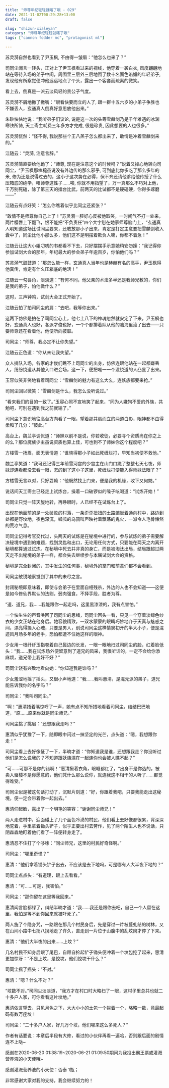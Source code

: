 ```yaml
---
title: "师尊年纪轻轻就瞎了眼 - 029"
date: 2021-11-02T00:29:28+13:00
draft: false

slug: "shizun-xialeyan"
category: "师尊年纪轻轻就瞎了眼"
tags: ["cannon fodder mc", "protagonist ml"]

---
```


苏灵漪自然也看到了尹玉枫, 不由得一皱眉：“他怎么也来了？”

司同尘闻言一转头，正对上了尹玉枫看过来的视线，他穿着一袭白衣, 风度翩翩地站在等待入场的弟子中间，周围里三层外三层地围了数十名面色谄媚的年轻弟子, 发现他有所察觉便冲他远远地点了个头，露出一个客套而疏离的微笑。

看上去，倒真是一派云淡风轻的贵公子气度。

苏灵漪不屑地撇了撇嘴：“眼看快要而立的人了, 跟一群十五六岁的小弟子争胜也不嫌丢人，玄通真人倒真好意思放他出来。”

朱砂怯怯地说：“我听弟子们议论, 说是这一次的头筹雪麟剑乃是千年难遇的冰渊寒铁所铸, 天工斋主耗费三年多方才完成, 很是珍贵, 因此想要的人也很多。”

苏灵漪恍然：“怪不得, 我说那些个王八羔子怎么都出来了，敢情是冲着雪麟剑来的。”

江随云：“灵漪, 注意言辞。”

苏灵漪简直要给他跪了：“师尊, 现在是注意这个的时候吗？”说着又操心地转向司同尘，“尹玉枫那棒槌虽说没有外边传的那么邪乎, 可到底比你多吃了那么多年的米, 修为还是说得过去的，这小子这次势在必得，保不齐还请他爹给他传授了什么压箱底的绝学，咱师尊这性子……唉, 你就不用指望了，万一真那么不巧对上他，千万别死磕，除了第三天的擂台比武，前两天的比试都不是硬碰硬，你得多琢磨——”

江随云有点好笑：“怎么你瞧着似乎比同尘还紧张？”

“敢情不是师尊你自己上了！”苏灵漪一腔好心反被他取笑，一时间气不打一处来，两片樱唇上下翻飞，恨不能把“不负责任”四个大字怼在她家师尊脑门上，“玄通真人明知道这场比试同尘要来，还敢放那小子出来，肯定是打定主意要把雪麟剑收入囊中了，同尘比他小那么多，他们这不是明摆着欺负人嘛，你都不着急！”

江随云让这大小姐叨叨的书都看不下去，只好摆摆手示意她稍安勿躁：“我记得你参加试剑大会的那年，年纪最大的参会弟子年逾百岁，你怕他们吗？”

苏灵漪气鼓鼓道：“那怎么能一样，玄通真人当年也是赫赫有名的高手，尹玉枫得他真传，肯定有什么压箱底的绝活！”

江随云一勾唇角，淡淡道：“有何不同，他父亲的术法多半还是我师兄教的，你们是我的弟子，怕他做什么？”

这时，三声钟鸣，试剑大会正式开始了。

江随云拍了拍司同尘的肩：“去吧，我等你出来。”

这两下仿佛是拍在了司同尘心上，他七上八下的神魂忽然就安定了下来，尹玉枫也好，玄通真人也好，各派才俊也好，一个个都排着队从他的脑海里滚了出去——只要师尊还在看着他，他便所向披靡。

司同尘：“师尊，我必定不让你失望。”

江随云正色道：“你从未让我失望。”

众人排队入场，各家的才俊们瞧不上司同尘的出身，仿佛连跟他站在一起都嫌丢人，纷纷绕道从其他入口进会场，这一下，便把唯一一个没绕道的人凸显了出来。

玉容似笑非笑地看着司同尘：“雪麟剑的魅力有这么大么，连妖族都要来抢。”

司同尘回以微笑：“雪麟剑是什么，我怎么没听说过。”

“看来我们的目的一致了。”玉容心照不宣地笑了起来，“同为人嫌狗不爱的外族，共勉吧，可别在遇到我之前就输了。”

司同尘下意识地往高台方向看了一眼，望着那并肩而立的两道白影，眼神都不由得柔和了几分：“彼此。”

高台上，魏兰亭调侃道：“师妹以前不是说，你若收徒，必要寻个资质尚在你之上的么？那位魔族少主虽说资质也算上佳，可也到不了师妹你这个程度吧？”

方楼雪一扬眉，面无表情道：“谁晓得那小子如此死缠烂打，早知当初便不救他。”

魏兰亭笑道：“我可还记得三年前雪河宫的少宫主在山门口跪了整整七天七夜，师妹却连看都没去看一眼，怎的到了这小子这里，死缠烂打便能入得师妹法眼了？”

方楼雪无言以对，只好耍赖：“他既然找上门来，便是我的机缘，收下又何妨。”

说话间天工斋主已经走上试炼台，操着一口破锣似的嗓子吆喝道：“试炼开始！”

司同尘只觉一阵天旋地转，再睁眼时，人已经不在试炼台上了。

出现在他面前的是一处破败的村落，一条歪歪扭扭的土路蜿蜒着通向村中，路边到处都是野坟地，夜色深沉，呱呱的乌鸦叫声映衬着飘荡的鬼火，一派令人毛骨悚然的荒凉气息。

司同尘记得考官交代过，头两天的试炼是在秘境中进行的，参与试炼的弟子需要解决秘境中遇到的难题，找到灵匙和出口，无论用任何方式，只要能在两天之内离开秘境都算通过试炼。在秘境中死去并非真的身亡，而是被淘汰出局，结局跟超过两天走不出秘境的弟子一样，都会失去继续参与本届试剑大会的资格。

秘境是完全封闭的，其中发生的任何事，秘境外的掌门和前辈们都不会看到。

司同尘敏锐地察觉到了其中的未尽之言。

封闭秘境即意味着，即使与会弟子在里面自相残杀，外边的人也不会知道——这便是如今修仙界默认的法则，弱肉强食，不择手段，胜者为尊。

“道、道兄，我……我能跟你一起走吗，这里黑漆漆的，我有点害怕。”

一个怯生生的声音唤回了司同尘的思绪，司同尘回头一看，只见一个穿着淡绿色纱衣的少女正站在他身后。她容貌精致，一双水蒙蒙的眼睛巧妙地介于天真与魅惑之间，漂亮得摄人心魂，只要是男人，别说司同尘这样情窦初开的半大小子，便是混迹风月场多年的老手，恐怕都遭不住她这样的眼神。

少女用一根纤纤玉指卷着自己鬓边的长发，一眼一眼地扫过司同尘的脸，红着脸低头：“我……我在试炼场外便留意到了道兄的风采，我很听话的，一定不会给你添麻烦，道兄带上我好不好？”

司同尘饶有兴致地看向她：“你知道我是谁吗？”

少女羞涩地摇了摇头，又很小声地道：“我……我叫惠清，是混元派的弟子，道兄能告诉我你的名字吗？”

司同尘：“我叫司同尘。”

“啊！”惠清捂着嘴惊呼了一声，她有点不知所措地看着司同尘，结结巴巴地道，“原……原来你就是同尘师兄。”

司同尘挑了挑眉：“还想跟我走吗？”

惠清似乎犹豫了一下，随即眼中闪过一抹坚定的光芒，点头道：“嗯，我想跟你走！”

司同尘看上去好像怔了一下，半晌才道：“你知道我是谁，还想跟我走？你没听过他们是怎么说我的？不知道跟妖族混在一起连你也会被人瞧不起？”

“可……可那不是你的错啊！”惠清揪着衣角，眼眶都红了，“出身不是你选的，被卖入蜃楼不是你愿意的，他们凭什么那么说你，就连我这不相干的人听了……都觉得难受。”

司同尘似是被这句话打动了，沉默片刻道：“好，你跟着我吧，只要我能走出这秘境，便一定会带着你一起出去。”

惠清仰起脸，露出了一个明艳的笑容：“谢谢同尘师兄！”

两人走进村中，迎面碰上了几个面色冷漠的村民，他们看上去好像都很累，背深深地驼着，手里拿着锄头铲子，似乎正要出村去劳作，见了两个陌生人也不说话，只阴森森地盯着他们看了一阵便转身走了。

惠清忍不住打了个哆嗦：“同尘师兄，这里的村民好奇怪啊。”

司同尘：“哪里奇怪？”

惠清：“他们拿着锄头铲子出去，不应该是去下地吗，可是哪有人大半夜下地的？”

司同尘点点头：“有道理，跟上去看看。”

惠清：“可……可是，我害怕。”

司同尘：“那你留在这里等我回来。”

惠清闻言脸都绿了，纠结半晌才道：“我……我还是跟你去吧，自己一个人留在这里，我怕是等不到你回来就被吓死了。”

两人施了个隐身咒，一路跟在那几个村民身后，先是穿过一片枝蔓虬结的树林，又在山间小路中七拐八拐地走了许久，直走到一片位于山腹中的乱坟岗才停了下来。

惠清：“他们大半夜的出来……上坟？”

几名村民不知身后跟了尾巴，自顾自抡起铲子锄头便冲着一个坟包挖了起来，惠清更加惊讶：“不是上坟，是挖坟，他们挖坟干什么？”

司同尘摇了摇头：“不对。”

惠清：“嗯？什么不对？”

“坟数不对。”司同尘淡淡道，“我方才在村口时大略扫了一眼，这村子里总共也就二十多户人家，可你看看这片坟地。”

惠清依言望去，只见月色之下，大大小小的土包一个挨着一个，略略一数，竟最起码有数万座坟！

司同尘：“二十多户人家，好几万个坟，他们哪来这么多死人？”

作者有话要说：本章后半段有大修，看过的小伙伴再看一遍哈，否则跟后面的剧情连不上哒~

感谢在2020-06-20 01:38:19~2020-06-21 01:09:50期间为我投出霸王票或灌溉营养液的小天使哦~

感谢灌溉营养液的小天使：否泰 1瓶；

非常感谢大家对我的支持，我会继续努力的！